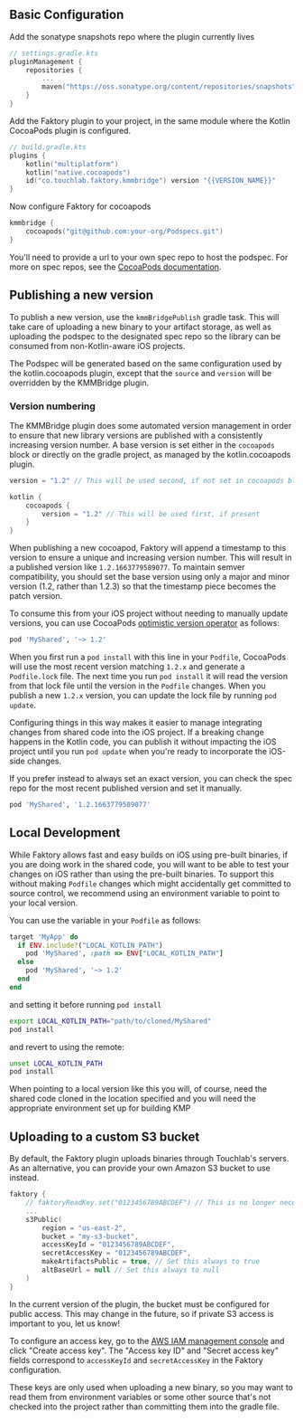 ## Basic Configuration

Add the sonatype snapshots repo where the plugin currently lives

```kotlin
// settings.gradle.kts
pluginManagement {
    repositories {
        ...
        maven("https://oss.sonatype.org/content/repositories/snapshots")
    }
}
```

Add the Faktory plugin to your project, in the same module where the Kotlin CocoaPods plugin is configured.

```kotlin
// build.gradle.kts
plugins {
    kotlin("multiplatform")
    kotlin("native.cocoapods")
    id("co.touchlab.faktory.kmmbridge") version "{{VERSION_NAME}}"
}
```

Now configure Faktory for cocoapods

```kotlin
kmmbridge {
    cocoapods("git@github.com:your-org/Podspecs.git")
}
```

You'll need to provide a url to your own spec repo to host the podspec. For more on spec repos, see
the [CocoaPods documentation](https://guides.cocoapods.org/making/private-cocoapods.html).

## Publishing a new version

To publish a new version, use the `kmmBridgePublish` gradle task.
This will take care of uploading a new binary to your artifact storage, as well as uploading the podspec to the designated
spec repo so the library can be consumed from non-Kotlin-aware iOS projects.

The Podspec will be generated based on the same configuration used by the kotlin.cocoapods plugin, except that
the `source` and `version` will be overridden by the KMMBridge plugin.

### Version numbering

The KMMBridge plugin does some automated version management in order to ensure that new library versions are published
with a consistently increasing version number. A base version is set either in the `cocoapods` block or directly on the
gradle project, as managed by the kotlin.cocoapods plugin.

```kotlin
version = "1.2" // This will be used second, if not set in cocoapods block

kotlin {
    cocoapods {
        version = "1.2" // This will be used first, if present
    }
}

```

When publishing a new cocoapod, Faktory will append a timestamp to this version to ensure a unique and increasing
version number. This will result in a published version like `1.2.1663779589077`. To maintain semver compatibility, you
should set the base version using only a major and minor version (1.2, rather than 1.2.3) so that the timestamp piece
becomes the patch version.

To consume this from your iOS project without needing to manually update versions, you can use
CocoaPods [optimistic version operator](https://guides.cocoapods.org/using/the-podfile.html#specifying-pod-versions) as
follows:

```ruby
pod 'MyShared', '~> 1.2'
```

When you first run a `pod install` with this line in your `Podfile`, CocoaPods will use the most recent version
matching `1.2.x` and generate a `Podfile.lock` file. The next time you run `pod install` it will read the version from
that lock file until the version in the `Podfile` changes. When you publish a new `1.2.x` version, you can update the
lock file by running `pod update`.

Configuring things in this way makes it easier to manage integrating changes from shared code into the iOS project. If a
breaking change happens in the Kotlin code, you can publish it without impacting the iOS project until you
run `pod update` when you're ready to incorporate the iOS-side changes.

If you prefer instead to always set an exact version, you can check the spec repo for the most recent published version
and set it manually.

```ruby
pod 'MyShared', '1.2.1663779589077'
```

## Local Development

While Faktory allows fast and easy builds on iOS using pre-built binaries, if you are doing work in the shared code, you
will want to be able to test your changes on iOS rather than using the pre-built binaries. To support this without
making `Podfile` changes which might accidentally get committed to source control, we recommend using an environment
variable to point to your local version.

You can use the variable in your `Podfile` as follows:

```ruby
target 'MyApp' do
  if ENV.include?("LOCAL_KOTLIN_PATH")
    pod 'MyShared', :path => ENV["LOCAL_KOTLIN_PATH"]
  else
    pod 'MyShared', '~> 1.2'
  end
end
```

and setting it before running `pod install`

```sh
export LOCAL_KOTLIN_PATH="path/to/cloned/MyShared"
pod install
```

and revert to using the remote:

```sh
unset LOCAL_KOTLIN_PATH
pod install
```

When pointing to a local version like this you will, of course, need the shared code cloned in the location specified
and you will need the appropriate environment set up for building KMP

## Uploading to a custom S3 bucket

By default, the Faktory plugin uploads binaries through Touchlab's servers. As an alternative, you can provide your own
Amazon S3 bucket to use instead.

<!-- TODO clean up this configuration -->

```kotlin
faktory {
    // faktoryReadKey.set("0123456789ABCDEF") // This is no longer necessary
    ...
    s3Public(
        region = "us-east-2",
        bucket = "my-s3-bucket",
        accessKeyId = "0123456789ABCDEF",
        secretAccessKey = "0123456789ABCDEF",
        makeArtifactsPublic = true, // Set this always to true
        altBaseUrl = null // Set this always to null
    )
}
```

In the current version of the plugin, the bucket must be configured for public access. This may change in the future, so
if private S3 access is important to you, let us know! <!-- TODO contact link -->

To configure an access key, go to
the [AWS IAM management console](https://console.aws.amazon.com/iam/home#/security_credentials) and click "Create access
key". The "Access key ID" and "Secret access key" fields correspond to `accessKeyId` and `secretAccessKey` in the
Faktory configuration.

These keys are only used when uploading a new binary, so you may want to read them from environment variables or some
other source that's not checked into the project rather than committing them into the gradle file.
